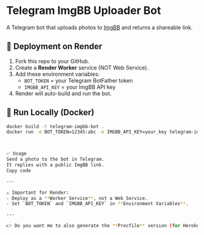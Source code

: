 # Telegram ImgBB Uploader Bot

A Telegram bot that uploads photos to [ImgBB](https://imgbb.com) and returns a shareable link.

## 🚀 Deployment on Render

1. Fork this repo to your GitHub.
2. Create a **Render Worker** service (NOT Web Service).
3. Add these environment variables:
   - `BOT_TOKEN` = your Telegram BotFather token
   - `IMGBB_API_KEY` = your ImgBB API key
4. Render will auto-build and run the bot.

## 🐳 Run Locally (Docker)

```bash
docker build -t telegram-imgbb-bot .
docker run -e BOT_TOKEN=12345:abc -e IMGBB_API_KEY=your_key telegram-imgbb-bot



✅ Usage
Send a photo to the bot in Telegram.
It replies with a public ImgBB link.
Copy code

---

⚠️ Important for Render:  
- Deploy as a **Worker Service**, not a Web Service.  
- Set `BOT_TOKEN` and `IMGBB_API_KEY` in **Environment Variables**.  

---

👉 Do you want me to also generate the **Procfile** version (for Heroku/Koyeb style deployments), or just keep it as **Dockerfile-only** since you’re using Render Worker?